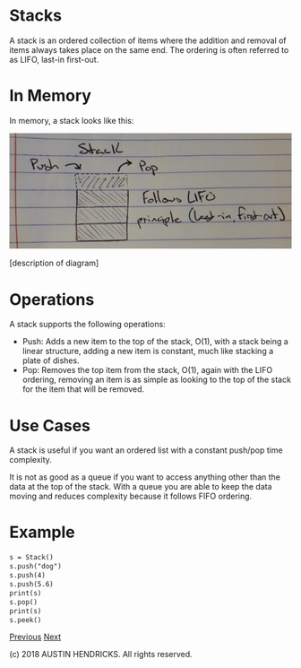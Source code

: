 # Stacks

A stack is an ordered collection of items where the addition and removal of items always takes place on the same end. The ordering is often referred to as LIFO, last-in first-out.

# In Memory

In memory, a stack looks like this:

![Image of a stack](images/stack.jpg)

\[description of diagram\]

# Operations

A stack supports the following operations:

* Push: Adds a new item to the top of the stack, O(1), with a stack being a linear structure, adding a new item is constant, much like stacking a plate of dishes.
* Pop: Removes the top item from the stack, O(1), again with the LIFO ordering, removing an item is as simple as looking to the top of the stack for the item that will be removed.

# Use Cases

A stack is useful if you want an ordered list with a constant push/pop time complexity.

It is not as good as a queue if you want to access anything other than the data at the top of the stack. With a queue you are able to keep the data moving and reduces complexity because it follows FIFO ordering.

# Example

```
s = Stack()
s.push("dog")
s.push(4)
s.push(5.6)
print(s)
s.pop()
print(s)
s.peek()
```

[Previous](hash_table.md) [Next](array.md)

(c) 2018 AUSTIN HENDRICKS. All rights reserved.
